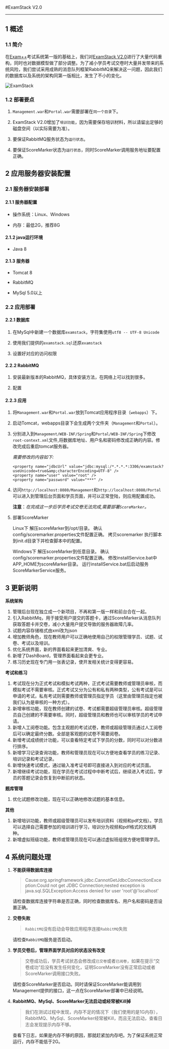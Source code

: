 #ExamStack V2.0

----

## 1 概述

### 1.1 简介


在[Exam++](http://www.examstack.com)考试系统第一版的基础上，我们对[ExamStack V2.0](http://www.examstack.com)进行了大量代码重构，同时也对数据模型做了部分调整。为了减小学员考试交卷时大量并发带来的系统风险，我们尝试采用成熟的消息队列框架RabbitMQ来解决这一问题，因此我们的数据库以及系统的架构同第一版相比，发生了不小的变化。

![ExamStack](http://www.examstack.com/repository/overview.png)

### 1.2 部署要点

1. `Management.war`和`Portal.war`需要部署在`同一个目录`下。

1. ExamStack V2.0增加了`培训功能`，因为需要保存培训材料，所以请留出足够的磁盘空间（以实际需要为准）。

1. 要保证RabbitMQ服务状态为`运行状态`。

1. 要保证ScoreMarker状态为`运行状态`，同时ScoreMarker调用服务地址要配置正确。

## 2 应用服务器安装配置

### 2.1 服务器安装部署

#### 2.1.1 服务器配置

- 操作系统：Linux、Windows
	
- 内存：最低2G，推荐8G

#### 2.1.2 java运行环境

- Java 8

#### 2.1.3 服务器

- Tomcat 8

- RabbitMQ

- MySql 5.0以上

### 2.2 应用部署

#### 2.2.1 数据库

1. 在MySql中新建一个数据库`examstack`，字符集使用`utf8 -- UTF-8 Unicode`

1. 使用我们提供的`examstack.sql`还原`examstack`

1. 设置好对应的访问权限

#### 2.2.2 RabbitMQ

1. 安装最新版本的RabbitMQ，具体安装方法，在网络上可以找到很多。

1. 配置

#### 2.2.3 应用

1. 将`Management.war`和`Portal.war`放到Tomcat应用程序目录（`webapps`）下。
	
1. 启动Tomcat，webapps目录下会生成两个文件夹（`Management`和`Portal`）。
	
1. 分别进入到`Management/WEB-INF/Spring`和`Portal/WEB-INF/Spring`下修改`root-context.xml`文件,将数据库地址、用户名和密码修改成正确的内容。修改完成后重启tomcat服务器。

	*需要修改的内容如下:*
	
	```	
	<property name="jdbcUrl" value="jdbc:mysql:/*.*.*.*:3306/examstack?useUnicode=true&amp;characterEncoding=UTF-8" />
	<property name="user" value="root" />
	<property name="password" value="***" />
	```	

1. 访问`http://localhost:8080/Management`和`http://localhost:8080/Portal`可以进入到管理后台页面和学员页面，并可以正常登陆，则应用配置成功。

	**注意**：*在完成这一步后学员考试交卷无法完成,需要部署`ScoreMarker`。*
	
1. 部署ScoreMarker
	
    Linux下
	解压scoreMarker到/opt/目录。
	确认config/scoremarker.properties文件配置正确。
	拷贝scoremarker 执行脚本到init.d目录下并检查脚本中的配置。

	Windows下
	解压scoreMarker到任意目录。
	确认config/scoremarker.properties文件配置正确。
	修改installService.bat中APP_HOME为scoreMarker目录。
    运行installService.bat后启动服务ScoreMarkerService服务。

## 3 更新说明

**系统架构**

1. 管理后台现在独立成一个新项目，不再和第一版一样和前台合在一起。
1. 引入RabbitMq，用于接受用户提交的答题卡，通过ScoreMarker从消息队列获取答题卡并交卷，减小大量用户提交导致的服务器故障几率。
1. 试题内容存储格式由xml改为json
1. 增加教师角色，现在教师用户可以正确地使用自己的权限管理学员、试题、试卷、考试以及培训。
1. 优化系统界面，新的界面看起来更加清爽、专业。
1. 新增了DashBoard，管理界面看起来会更专业。
1. 练习历史现在专门用一张表记录，使开发相关统计变得更容易。

**考试和练习**

1. 考试现在分为正式考试和模拟考试两种，正式考试需要教师或管理员审核，而模拟考试不需要审核。正式考试又分为公有和私有两种类型，公有考试是可以申请的考试，私有考试则需要教师或管理员指定学员（这里由管理员指定也被我们认为是审核的一种方式）。
1. 新增审核功能，现在教师创建的试卷、考试都需要超级管理员审核。超级管理员自己创建的不需要审核。同时，超级管理员和教师也可以审核学员的考试申请。
1. 新增人工阅卷功能。包含主观题的考试试卷，教师或超级管理员通过人工阅卷后可以确定最终分数。全部是客观题的试卷不需要阅卷。
1. 新增考试成绩统计功能，可以查看特定考试下学员的分数，同时可以对分数进行排序。
1. 新增学习记录查询功能，教师和管理员现在可以方便地查看学员的练习记录、培训记录和考试记录。
1. 新增快速考试模式，通过输入准考证号即可直接进入到对应的考试页面。
1. 新增继续考试功能，现在学员在考试过程中中断考试后，继续进入考试后，学员的答题记录会恢复到中断前的状态。

**题库管理**

1. 优化试题修改功能，现在可以正确地修改试题的基本信息。

**其他**

1. 新增培训功能，教师或超级管理员可以发布培训资料（视频和pdf文档）。学员可以选择自己需要参加的培训进行学习，培训分为视频和pdf格式的文档两种。
1. 新增虚拟班级功能，教师或管理员现在可以通过虚拟班组很方便地管理学员。


## 4 系统问题处理

1. **不能获得数据库连接**

	> Cause:org.springframework.jdbc.CannotGetJdbcConnectionException:Could not get JDBC Connection;nested exception is java.sql.SQLException:Access denied for user 'root'@'localhost'
	
	请检查数据库连接字符串是否正确，同时检查数据库名、用户名和密码是否设置正确。

1. **交卷失败**
	
	> `RabbitMQ`没有启动会导致应用程序连接`RabbitMQ`失败
	
	请检查`RabbitMQ`服务是否启动。

1. **学员交卷后，管理界面学员对应的状态没有改变**

	> 交卷成功后，学员考试状态会修改成`已交卷`或者`已阅卷`，如果在提示“交卷成功”后没有发生任何变化，证明ScoreMarker没有正常启动或者ScoreMarker调用接口失败。
	
	请检查ScoreMarker是否启动。同时请保证ScoreMarker能调用到Management提供的接口，这一点在ScoreMarker部署中已经说明。

1. **RabbitMQ、MySql、ScoreMarker无法启动或经常被Kill掉**

	> 我们在测试过程中发现，内存不足的情况下（我们使用的是1G内存），RabbitMQ、MySql、ScoreMarker经常被Kill，而且无法启动，查看日志会发现提示内存不够。
	
	查看下日志，如果是内存不够的原因，那就赶紧加内存吧。为了保证系统正常运行，内存不能低于2G。

